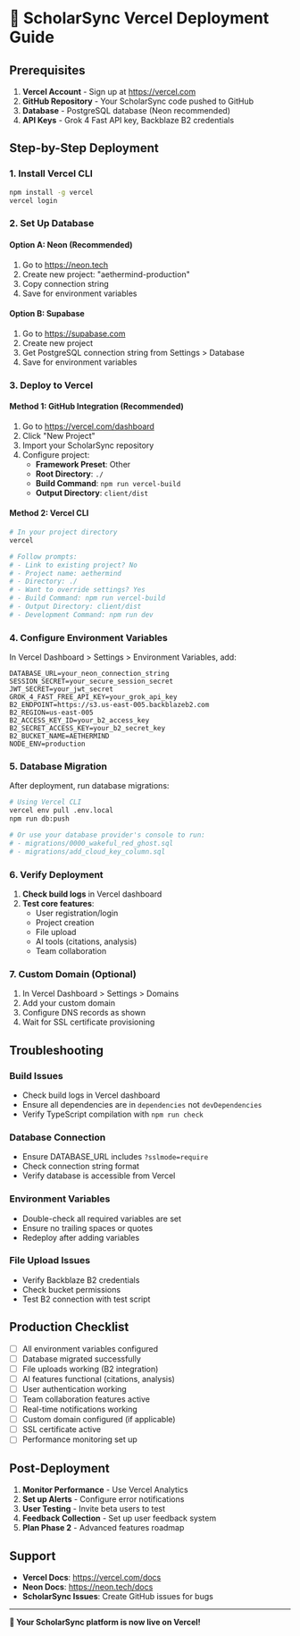 # 🚀 ScholarSync Vercel Deployment Guide

## Prerequisites

1. **Vercel Account** - Sign up at https://vercel.com
2. **GitHub Repository** - Your ScholarSync code pushed to GitHub
3. **Database** - PostgreSQL database (Neon recommended)
4. **API Keys** - Grok 4 Fast API key, Backblaze B2 credentials

## Step-by-Step Deployment

### 1. Install Vercel CLI

```bash
npm install -g vercel
vercel login
```

### 2. Set Up Database

#### Option A: Neon (Recommended)
1. Go to https://neon.tech
2. Create new project: "aethermind-production"
3. Copy connection string
4. Save for environment variables

#### Option B: Supabase
1. Go to https://supabase.com
2. Create new project
3. Get PostgreSQL connection string from Settings > Database
4. Save for environment variables

### 3. Deploy to Vercel

#### Method 1: GitHub Integration (Recommended)
1. Go to https://vercel.com/dashboard
2. Click "New Project"
3. Import your ScholarSync repository
4. Configure project:
   - **Framework Preset**: Other
   - **Root Directory**: `./`
   - **Build Command**: `npm run vercel-build`
   - **Output Directory**: `client/dist`

#### Method 2: Vercel CLI
```bash
# In your project directory
vercel

# Follow prompts:
# - Link to existing project? No
# - Project name: aethermind
# - Directory: ./
# - Want to override settings? Yes
# - Build Command: npm run vercel-build
# - Output Directory: client/dist
# - Development Command: npm run dev
```

### 4. Configure Environment Variables

In Vercel Dashboard > Settings > Environment Variables, add:

```env
DATABASE_URL=your_neon_connection_string
SESSION_SECRET=your_secure_session_secret
JWT_SECRET=your_jwt_secret
GROK_4_FAST_FREE_API_KEY=your_grok_api_key
B2_ENDPOINT=https://s3.us-east-005.backblazeb2.com
B2_REGION=us-east-005
B2_ACCESS_KEY_ID=your_b2_access_key
B2_SECRET_ACCESS_KEY=your_b2_secret_key
B2_BUCKET_NAME=AETHERMIND
NODE_ENV=production
```

### 5. Database Migration

After deployment, run database migrations:

```bash
# Using Vercel CLI
vercel env pull .env.local
npm run db:push

# Or use your database provider's console to run:
# - migrations/0000_wakeful_red_ghost.sql
# - migrations/add_cloud_key_column.sql
```

### 6. Verify Deployment

1. **Check build logs** in Vercel dashboard
2. **Test core features**:
   - User registration/login
   - Project creation
   - File upload
   - AI tools (citations, analysis)
   - Team collaboration

### 7. Custom Domain (Optional)

1. In Vercel Dashboard > Settings > Domains
2. Add your custom domain
3. Configure DNS records as shown
4. Wait for SSL certificate provisioning

## Troubleshooting

### Build Issues
- Check build logs in Vercel dashboard
- Ensure all dependencies are in `dependencies` not `devDependencies`
- Verify TypeScript compilation with `npm run check`

### Database Connection
- Ensure DATABASE_URL includes `?sslmode=require`
- Check connection string format
- Verify database is accessible from Vercel

### Environment Variables
- Double-check all required variables are set
- Ensure no trailing spaces or quotes
- Redeploy after adding variables

### File Upload Issues
- Verify Backblaze B2 credentials
- Check bucket permissions
- Test B2 connection with test script

## Production Checklist

- [ ] All environment variables configured
- [ ] Database migrated successfully
- [ ] File uploads working (B2 integration)
- [ ] AI features functional (citations, analysis)
- [ ] User authentication working
- [ ] Team collaboration features active
- [ ] Real-time notifications working
- [ ] Custom domain configured (if applicable)
- [ ] SSL certificate active
- [ ] Performance monitoring set up

## Post-Deployment

1. **Monitor Performance** - Use Vercel Analytics
2. **Set up Alerts** - Configure error notifications
3. **User Testing** - Invite beta users to test
4. **Feedback Collection** - Set up user feedback system
5. **Plan Phase 2** - Advanced features roadmap

## Support

- **Vercel Docs**: https://vercel.com/docs
- **Neon Docs**: https://neon.tech/docs
- **ScholarSync Issues**: Create GitHub issues for bugs

---

**🎉 Your ScholarSync platform is now live on Vercel!**

